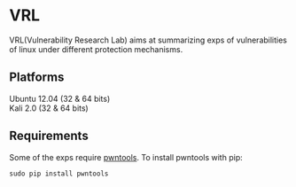 # VRL
VRL(Vulnerability Research Lab) aims at summarizing exps of vulnerabilities of linux under different protection mechanisms.

## Platforms
Ubuntu 12.04 (32 & 64 bits)    
Kali 2.0 (32 & 64 bits)    


## Requirements
Some of the exps require [pwntools](https://github.com/Gallopsled/pwntools). 
To install pwntools with pip:  
```
sudo pip install pwntools
```
